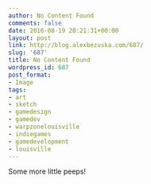 ```yaml
---
author: No Content Found
comments: false
date: 2016-08-19 20:21:31+00:00
layout: post
link: http://blog.alexbezuska.com/687/
slug: '687'
title: No Content Found
wordpress_id: 687
post_format:
- Image
tags:
- art
- sketch
- gamedesign
- gamedev
- warpzonelouisville
- indiegames
- gamedevelopment
- louisville
---
```


Some more little peeps!
